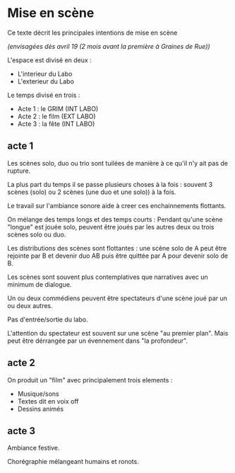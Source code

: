 Mise en scène
=============

Ce texte décrit les principales intentions de mise en scène

*(envisagées dès avril 19 (2 mois avant la première à Graines de Rue))*

L'espace est divisé en deux :
- L'interieur du Labo
- L'exterieur du Labo

Le temps divisé en trois :
- Acte 1 : le GRIM (INT LABO)
- Acte 2 : le film (EXT LABO)
- Acte 3 : la fête (INT LABO)

## acte 1

Les scènes solo, duo ou trio sont tuilées de manière à ce qu'il n'y ait pas de rupture.

La plus part du temps il se passe plusieurs choses à la fois : souvent 3 scènes (solo) ou 2 scènes (une duo et une solo)) à la fois.

Le travail sur l'ambiance sonore aide à creer ces enchainnements flottants.

On mélange des temps longs et des temps courts : Pendant qu'une scène "longue" est jouée solo, peuvent être joués par les autres deux ou trois scènes solo ou duo.

Les distributions des scènes sont flottantes : une scène solo de A peut être rejointe par B et devenir duo AB puis être quittée par A pour devenir solo de B.

Les scènes sont souvent plus contemplatives que narratives avec un minimum de dialogue.

Un ou deux commédiens peuvent être spectateurs d'une scène joué par un ou deux autres.

Pas d'entrée/sortie du labo.

L'attention du spectateur est souvent sur une scène "au premier plan". Mais peut être dérrangée par un évennement dans "la profondeur".

## acte 2

On produit un "film" avec principalement trois elements :
- Musique/sons
- Textes dit en voix off
- Dessins animés

## acte 3

Ambiance festive.

Chorégraphie mélangeant humains et ronots.
